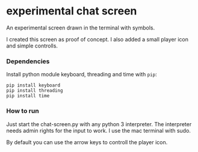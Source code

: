 # experimental chat screen
An experimental screen drawn in the terminal with symbols.

I created this screen as proof of concept. I also added a small player icon and simple controlls.

### Dependencies

Install python module keyboard, threading and time with `pip`:

```shell
pip install keyboard
pip install threading
pip install time
```

### How to run

Just start the chat-screen.py with any python 3 interpreter. The interpreter needs admin rights for the input to work. I use the mac terminal with sudo.

By default you can use the arrow keys to controll the player icon.